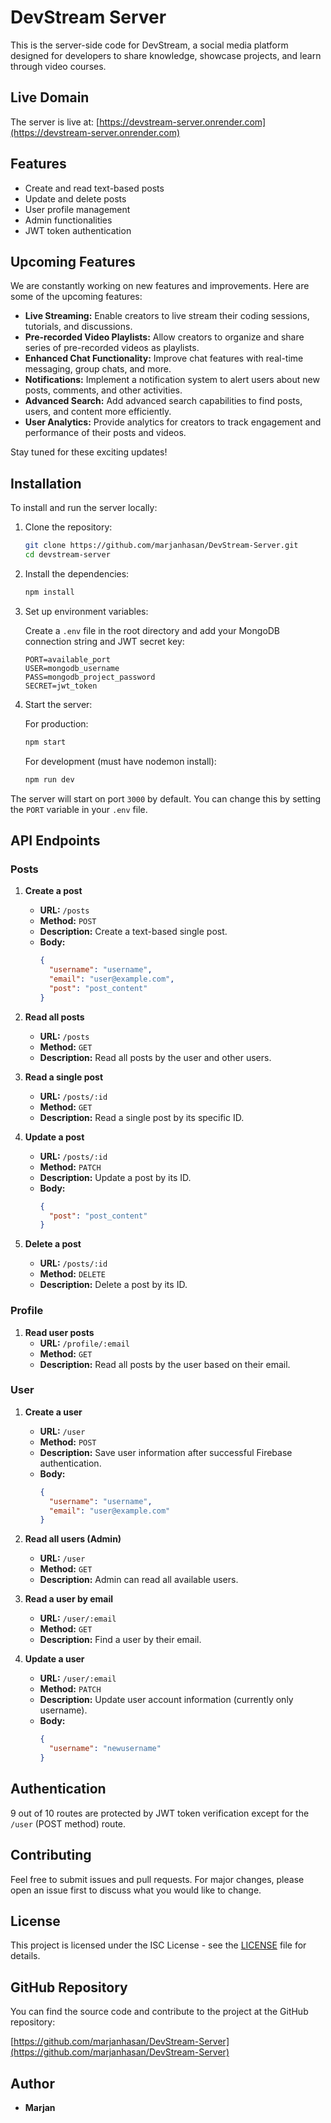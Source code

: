 # DevStream Server

This is the server-side code for DevStream, a social media platform designed for developers to share knowledge, showcase projects, and learn through video courses.

## Live Domain

The server is live at: [https://devstream-server.onrender.com](https://devstream-server.onrender.com)

## Features

- Create and read text-based posts
- Update and delete posts
- User profile management
- Admin functionalities
- JWT token authentication

## Upcoming Features

We are constantly working on new features and improvements. Here are some of the upcoming features:

- **Live Streaming:** Enable creators to live stream their coding sessions, tutorials, and discussions.
- **Pre-recorded Video Playlists:** Allow creators to organize and share series of pre-recorded videos as playlists.
- **Enhanced Chat Functionality:** Improve chat features with real-time messaging, group chats, and more.
- **Notifications:** Implement a notification system to alert users about new posts, comments, and other activities.
- **Advanced Search:** Add advanced search capabilities to find posts, users, and content more efficiently.
- **User Analytics:** Provide analytics for creators to track engagement and performance of their posts and videos.

Stay tuned for these exciting updates!

## Installation

To install and run the server locally:

1. Clone the repository:

   ```sh
   git clone https://github.com/marjanhasan/DevStream-Server.git
   cd devstream-server
   ```

2. Install the dependencies:

   ```sh
   npm install
   ```

3. Set up environment variables:

   Create a `.env` file in the root directory and add your MongoDB connection string and JWT secret key:

   ```
   PORT=available_port
   USER=mongodb_username
   PASS=mongodb_project_password
   SECRET=jwt_token
   ```

4. Start the server:

   For production:

   ```sh
   npm start
   ```

   For development (must have nodemon install):

   ```sh
   npm run dev
   ```

The server will start on port `3000` by default. You can change this by setting the `PORT` variable in your `.env` file.

## API Endpoints

### Posts

1. **Create a post**

   - **URL:** `/posts`
   - **Method:** `POST`
   - **Description:** Create a text-based single post.
   - **Body:**
     ```json
     {
       "username": "username",
       "email": "user@example.com",
       "post": "post_content"
     }
     ```

2. **Read all posts**

   - **URL:** `/posts`
   - **Method:** `GET`
   - **Description:** Read all posts by the user and other users.

3. **Read a single post**

   - **URL:** `/posts/:id`
   - **Method:** `GET`
   - **Description:** Read a single post by its specific ID.

4. **Update a post**

   - **URL:** `/posts/:id`
   - **Method:** `PATCH`
   - **Description:** Update a post by its ID.
   - **Body:**
     ```json
     {
       "post": "post_content"
     }
     ```

5. **Delete a post**
   - **URL:** `/posts/:id`
   - **Method:** `DELETE`
   - **Description:** Delete a post by its ID.

### Profile

1. **Read user posts**
   - **URL:** `/profile/:email`
   - **Method:** `GET`
   - **Description:** Read all posts by the user based on their email.

### User

1. **Create a user**

   - **URL:** `/user`
   - **Method:** `POST`
   - **Description:** Save user information after successful Firebase authentication.
   - **Body:**
     ```json
     {
       "username": "username",
       "email": "user@example.com"
     }
     ```

2. **Read all users (Admin)**

   - **URL:** `/user`
   - **Method:** `GET`
   - **Description:** Admin can read all available users.

3. **Read a user by email**

   - **URL:** `/user/:email`
   - **Method:** `GET`
   - **Description:** Find a user by their email.

4. **Update a user**
   - **URL:** `/user/:email`
   - **Method:** `PATCH`
   - **Description:** Update user account information (currently only username).
   - **Body:**
     ```json
     {
       "username": "newusername"
     }
     ```

## Authentication

9 out of 10 routes are protected by JWT token verification except for the `/user` (POST method) route.

## Contributing

Feel free to submit issues and pull requests. For major changes, please open an issue first to discuss what you would like to change.

## License

This project is licensed under the ISC License - see the [LICENSE](LICENSE) file for details.

## GitHub Repository

You can find the source code and contribute to the project at the GitHub repository:

[https://github.com/marjanhasan/DevStream-Server](https://github.com/marjanhasan/DevStream-Server)

## Author

- **Marjan**
